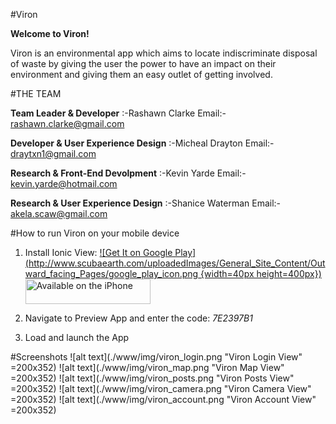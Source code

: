 #Viron

__Welcome to Viron!__

Viron is an environmental app which aims to locate indiscriminate disposal of waste by giving the user the power to have an impact on their environment and giving them an easy outlet of getting involved.

#THE TEAM

__Team Leader & Developer__                       :-Rashawn Clarke
                                                  Email:- rashawn.clarke@gmail.com

__Developer & User Experience Design__            :-Micheal Drayton
                                                  Email:- draytxn1@gmail.com

__Research & Front-End Devolpment__               :-Kevin Yarde
                                                  Email:- kevin.yarde@hotmail.com

__Research & User Experience Design__             :-Shanice Waterman
                                                  Email:- akela.scaw@gmail.com

#How to run Viron on your mobile device
1. Install Ionic View:
[![Get It on Google Play](http://www.scubaearth.com/uploadedImages/General_Site_Content/Outward_facing_Pages/google_play_icon.png {width=40px height=400px})](https://play.google.com/store/apps/details?id=com.ionic.viewapp&hl=en)
[<img src="http://uncw.edu/admissions/images/AppStore.png" alt="Available on the iPhone" style="height:40px;width: 200px;"/>](https://itunes.apple.com/us/app/ionic-view/id849930087?ls=1&mt=8)

2. Navigate to Preview App and enter the code: *7E2397B1*

3. Load and launch the App

#Screenshots
![alt text](./www/img/viron_login.png "Viron Login View" =200x352)
![alt text](./www/img/viron_map.png "Viron Map View" =200x352)
![alt text](./www/img/viron_posts.png "Viron Posts View" =200x352)
![alt text](./www/img/viron_camera.png "Viron Camera View" =200x352)
![alt text](./www/img/viron_account.png "Viron Account View" =200x352)